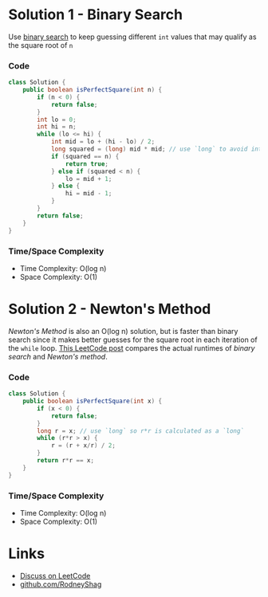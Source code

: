 # Solution 1 - Binary Search

Use [binary search](https://github.com/RodneyShag/LeetCode_solutions/blob/master/Solutions/Binary%20Search.md) to keep guessing different `int` values that may qualify as the square root of `n`

### Code

```java
class Solution {
    public boolean isPerfectSquare(int n) {
        if (n < 0) {
            return false;
        }
        int lo = 0;
        int hi = n;
        while (lo <= hi) {
            int mid = lo + (hi - lo) / 2;
            long squared = (long) mid * mid; // use `long` to avoid integer overflow
            if (squared == n) {
                return true;
            } else if (squared < n) {
                lo = mid + 1;
            } else {
                hi = mid - 1;
            }
        }
        return false;
    }
}
```

### Time/Space Complexity

-  Time Complexity: O(log n)
- Space Complexity: O(1)


# Solution 2 - Newton's Method

_Newton's Method_ is also an O(log n) solution, but is faster than binary search since it makes better guesses for the square root in each iteration of the `while` loop. [This LeetCode post](https://leetcode.com/problems/valid-perfect-square/discuss/130010/Python-4-Methods-with-time-testing) compares the actual runtimes of _binary search_ and _Newton's method_.

### Code

```java
class Solution {
    public boolean isPerfectSquare(int x) {
        if (x < 0) {
            return false;
        }
        long r = x; // use `long` so r*r is calculated as a `long`
        while (r*r > x) {
            r = (r + x/r) / 2;
        }
        return r*r == x;
    }
}
```

### Time/Space Complexity

-  Time Complexity: O(log n)
- Space Complexity: O(1)


# Links

- [Discuss on LeetCode](https://leetcode.com/problems/valid-perfect-square/discuss/459934)
- [github.com/RodneyShag](https://github.com/RodneyShag)
